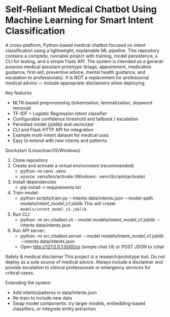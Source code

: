 # Self-Reliant Medical Chatbot Using Machine Learning for Smart Intent Classification

A cross-platform, Python-based medical chatbot focused on intent classification using a lightweight, explainable ML pipeline. This repository contains a complete, runnable project with training, model persistence, a CLI for testing, and a simple Flask API. The system is intended as a general-purpose medical assistant prototype (triage, appointment, medication guidance, first-aid, preventive advice, mental health guidance, and escalation to professionals). It is NOT a replacement for professional medical advice — include appropriate disclaimers when deploying.

Key features
- NLTK-based preprocessing (tokenization, lemmatization, stopword removal)
- TF-IDF + Logistic Regression intent classifier
- Configurable confidence threshold and fallback / escalation
- Persisted model (joblib) and vectorizer
- CLI and Flask HTTP API for integration
- Example multi-intent dataset for medical uses
- Easy to extend with new intents and patterns

Quickstart (Linux/macOS/Windows)
1. Clone repository
2. Create and activate a virtual environment (recommended)
   - python -m venv .venv
   - source .venv/bin/activate  (Windows: .venv\Scripts\activate)
3. Install dependencies
   - pip install -r requirements.txt
4. Train model:
   - python scripts/train.py --intents data/intents.json --model-path models/intent_model_v1.joblib
   This will create `models/intent_model_v1.joblib`.
5. Run CLI:
   - python -m src.chatbot.cli --model models/intent_model_v1.joblib --intents data/intents.json
6. Run API server:
   - python -m src.chatbot.server --model models/intent_model_v1.joblib --intents data/intents.json
   - Open http://127.0.0.1:5000/ui (simple chat UI) or POST JSON to /chat

Safety & medical disclaimer
This project is a research/prototype tool. Do not deploy as a sole source of medical advice. Always include a disclaimer and provide escalation to clinical professionals or emergency services for critical cases.

Extending the system
- Add intents/patterns in data/intents.json
- Re-train to include new data
- Swap model components: try larger models, embedding-based classifiers, or integrate entity extraction
